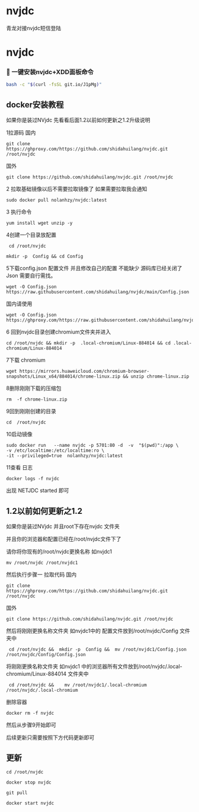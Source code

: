 # nvjdc
 青龙对接nvjdc短信登陆
 # nvjdc

### 🚩 一键安装nvjdc+XDD面板命令

``` bash
bash -c "$(curl -fsSL git.io/J1pMg)"
```

## docker安装教程

如果你是装过NVjdc 先看看后面1.2以前如何更新之1.2升级说明

1拉源码
国内
```
git clone https://ghproxy.com/https://github.com/shidahuilang/nvjdc.git /root/nvjdc
```
国外
```
git clone https://github.com/shidahuilang/nvjdc.git /root/nvjdc
```


2 拉取基础镜像以后不需要拉取镜像了 如果需要拉取我会通知
```
sudo docker pull nolanhzy/nvjdc:latest
```

3 执行命令

```
yum install wget unzip -y
```

4创建一个目录放配置

```
 cd /root/nvjdc
```
```
mkdir -p  Config && cd Config
```

5下载config.json 配置文件 并且修改自己的配置 不能缺少
源码库已经关闭了Json 需要自行需找。

```
wget -O Config.json  https://raw.githubusercontent.com/shidahuilang/nvjdc/main/Config.json
```
国内请使用
 ```
wget -O Config.json   https://ghproxy.com/https://raw.githubusercontent.com/shidahuilang/nvjdc/main/Config.json
```

6 回到nvjdc目录创建chromium文件夹并进入

```
cd /root/nvjdc && mkdir -p  .local-chromium/Linux-884014 && cd .local-chromium/Linux-884014
```

7下载 chromium 

```
wget https://mirrors.huaweicloud.com/chromium-browser-snapshots/Linux_x64/884014/chrome-linux.zip && unzip chrome-linux.zip
```

8删除刚刚下载的压缩包 

```
rm  -f chrome-linux.zip
```

9回到刚刚创建的目录

```
cd  /root/nvjdc
```



10启动镜像

```
sudo docker run   --name nvjdc -p 5701:80 -d  -v  "$(pwd)":/app \
-v /etc/localtime:/etc/localtime:ro \
-it --privileged=true  nolanhzy/nvjdc:latest
```

11查看 日志 

```
docker logs -f nvjdc 
```

  

出现 NETJDC  started 即可 


## 1.2以前如何更新之1.2
如果你是装过NVjdc 并且root下存在nvjdc 文件夹

并且你的浏览器和配置已经在/root/nvjdc文件下了


请你将你现有的/root/nvjdc更换名称 如nvjdc1
```
mv /root/nvjdc /root/nvjdc1
```

然后执行步骤一 拉取代码
国内
```
git clone https://ghproxy.com/https://github.com/shidahuilang/nvjdc.git /root/nvjdc
```
国外
```
git clone https://github.com/shidahuilang/nvjdc.git /root/nvjdc
```


然后将刚刚更换名称文件夹 如nvjdc1中的 配置文件放到/root/nvjdc/Config 文件夹中
```
 cd /root/nvjdc &&  mkdir -p  Config &&  mv /root/nvjdc1/Config.json /root/nvjdc/Config/Config.json
```

将刚刚更换名称文件夹 如nvjdc1 中的浏览器所有文件放到/root/nvjdc/.local-chromium/Linux-884014 文件夹中
```
 cd /root/nvjdc &&    mv /root/nvjdc1/.local-chromium /root/nvjdc/.local-chromium
```

删除容器
```
docker rm -f nvjdc 
```
然后从步骤9开始即可

后续更新只需要按照下方代码更新即可


## 更新

```
cd /root/nvjdc
```
```
docker stop nvjdc
```
```
git pull
```
```
docker start nvjdc
```


